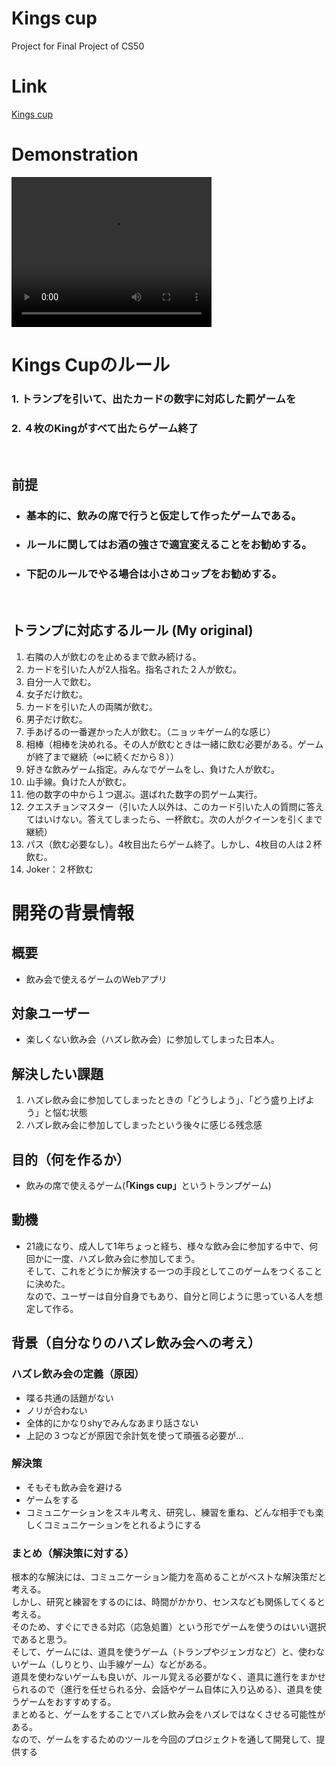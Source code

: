 # Kings cup
Project for Final Project of CS50

# Link
[Kings cup](https://kings-cup-two.vercel.app/)

# Demonstration
<video width="320" height="240" controls>
  <source src="public/kings_cup_short_movie.mp4" type="video/mp4">
</video>

<br>

# Kings Cupのルール

### 1. トランプを引いて、出たカードの数字に対応した罰ゲームを
### 2. ４枚のKingがすべて出たらゲーム終了

<br>

## 前提
- ### 基本的に、飲みの席で行うと仮定して作ったゲームである。
- ### ルールに関してはお酒の強さで適宜変えることをお勧めする。
- ### 下記のルールでやる場合は小さめコップをお勧めする。

<br>

## トランプに対応するルール  (My original)
1. 右隣の人が飲むのを止めるまで飲み続ける。
1. カードを引いた人が2人指名。指名された２人が飲む。
1. 自分一人で飲む。
1. 女子だけ飲む。
1. カードを引いた人の両隣が飲む。
1. 男子だけ飲む。
1. 手あげるの一番遅かった人が飲む。（ニョッキゲーム的な感じ）
1. 相棒（相棒を決めれる。その人が飲むときは一緒に飲む必要がある。ゲームが終了まで継続（∞に続くだから８））
1. 好きな飲みゲーム指定。みんなでゲームをし、負けた人が飲む。
1. 山手線。負けた人が飲む。
1. 他の数字の中から１つ選ぶ。選ばれた数字の罰ゲーム実行。
1. クエスチョンマスター（引いた人以外は、このカード引いた人の質問に答えてはいけない。答えてしまったら、一杯飲む。次の人がクイーンを引くまで継続）
1. パス（飲む必要なし）。4枚目出たらゲーム終了。しかし、4枚目の人は２杯飲む。<br>
1. Joker：２杯飲む

# 開発の背景情報

## 概要
- 飲み会で使えるゲームのWebアプリ

## 対象ユーザー
- 楽しくない飲み会（ハズレ飲み会）に参加してしまった日本人。

## 解決したい課題
1. ハズレ飲み会に参加してしまったときの「どうしよう」、「どう盛り上げよう」と悩む状態
1. ハズレ飲み会に参加してしまったという後々に感じる残念感

## 目的（何を作るか）
- 飲みの席で使えるゲーム(<strong>「Kings cup」</strong>というトランプゲーム)

## 動機
- 21歳になり、成人して1年ちょっと経ち、様々な飲み会に参加する中で、何回かに一度、ハズレ飲み会に参加してまう。<br>
そして、これをどうにか解決する一つの手段としてこのゲームをつくることに決めた。<br>
なので、ユーザーは自分自身でもあり、自分と同じように思っている人を想定して作る。

## 背景（自分なりのハズレ飲み会への考え）

### ハズレ飲み会の定義（原因）
- 喋る共通の話題がない
- ノリが合わない
- 全体的にかなりshyでみんなあまり話さない
- 上記の３つなどが原因で余計気を使って頑張る必要が...

### 解決策
- そもそも飲み会を避ける
- ゲームをする
- コミュニケーションをスキル考え、研究し、練習を重ね、どんな相手でも楽しくコミュニケーションをとれるようにする

### まとめ（解決策に対する）
根本的な解決には、コミュニケーション能力を高めることがベストな解決策だと考える。<br>
しかし、研究と練習をするのには、時間がかかり、センスなども関係してくると考える。<br>
そのため、すぐにできる対応（応急処置）という形でゲームを使うのはいい選択であると思う。<br>
そして、ゲームには、道具を使うゲーム（トランプやジェンガなど）と、使わないゲーム（しりとり、山手線ゲーム）などがある。<br>
道具を使わないゲームも良いが、ルール覚える必要がなく、道具に進行をまかせられるので（進行を任せられる分、会話やゲーム自体に入り込める）、道具を使うゲームをおすすめする。<br>
まとめると、ゲームをすることでハズレ飲み会をハズレではなくさせる可能性がある。<br>なので、ゲームをするためのツールを今回のプロジェクトを通して開発して、提供する

